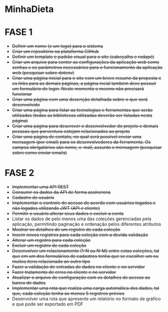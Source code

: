 # MinhaDieta

# FASE 1

- ~~Definir um nome (e um logo) para o sistema~~
- ~~Criar um repositório na plataforma GitHub~~
- ~~Definir um template e padrão visual para o site (cabeçalho e rodapé)~~
- ~~Criar um arquivo para conter as configurações da aplicação web como senhas e
os parâmetros necessários para o funcionamento da aplicação web (pesquisar
sobre dotenv)~~
- ~~Criar uma página inicial para o site com um breve resumo da proposta e os links
para as demais páginas, a página incial também deve possuir um formulário de
login. Neste momento o mesmo não precisará funcionar~~
- ~~Criar uma página com uma descrição detalhada sobre o que será desenvolvido~~
- ~~Criar uma página para listar as tecnologias e ferramentas que serão utilizadas
(todas as bibliotecas utilizadas deverão ser listadas nesta página)~~
- ~~Criar uma página para descrever o desenvolvedor do projeto e demais pessoas
que porventura estejam relacionados ao projeto~~
- ~~Criar uma página de contato, no qual será possível enviar uma mensagem (por
email) para os desenvolvedores da ferramenta. Os campos obrigatórios são
nome, e-mail, assunto e mensagem (pesquisar sobre como enviar emails)~~

# FASE 2

- ~~Implementar uma API REST~~
- ~~Consumir os dados da API de forma assíncrona~~
- ~~Cadastro de usuário~~
- ~~Implementar o controle de acesso de acordo com usuários logados e não
logados utilizando JWT (API e cliente)~~
- ~~Permitir o usuário alterar seus dados e excluir a conta~~
- Listar os dados de pelo menos uma das coleções gerenciadas pela aplicação,
permitindo paginação e ordenação pelos diferentes atributos
- ~~Mostrar os detalhes de um registro de cada coleção~~
- ~~Inserir novos registros para cada coleção com a devida validação~~
- ~~Alterar um registro para cada coleção~~
- ~~Excluir um registro de cada coleção~~
- ~~Desenvolver um relacionamento (1-N ou N-M) entre estas coleções, tal que em
um dos formulários de cadastros tenha que se escolher um ou muitos itens
relacionado ao outro tipo~~
- ~~Fazer a validação de entradas de dados no cliente e no servidor~~
- ~~Fazer tratamento de erros no cliente e no servidor~~
- ~~Atualizar o arquivo de configuração com os detalhes de acesso ao banco de
dados~~
- ~~Implementar uma rota que realiza uma carga automática dos dados, tal que,
cada coleção tenha ao menos 5 registros prévios~~
- Desenvolver uma rota que apresente um relatório no formato de gráfico e que
pode ser exportado em PDF
